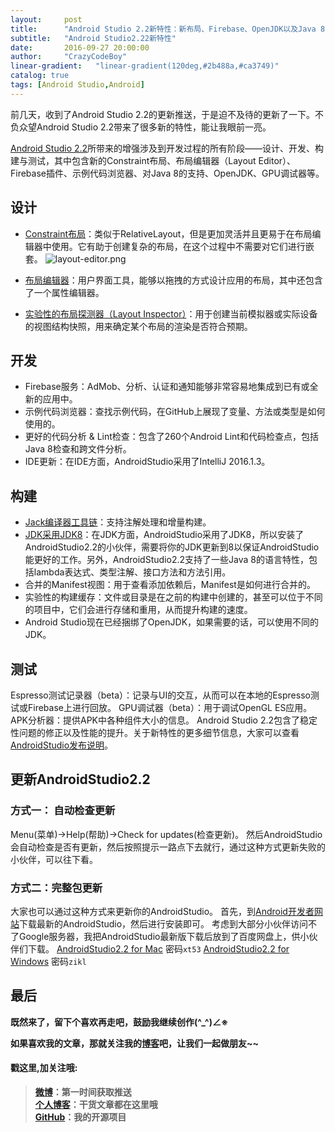 ```yaml
---
layout:     post
title:      "Android Studio 2.2新特性：新布局、Firebase、OpenJDK以及Java 8"
subtitle:   "Android Studio2.22新特性"
date:       2016-09-27 20:00:00
author:     "CrazyCodeBoy"
linear-gradient:   "linear-gradient(120deg,#2b488a,#ca3749)"
catalog: true
tags: [Android Studio,Android]
---
```


前几天，收到了Android Studio 2.2的更新推送，于是迫不及待的更新了一下。不负众望Android Studio 2.2带来了很多新的特性，能让我眼前一亮。

[Android Studio 2.2](https://developer.android.com/studio/install.html)所带来的增强涉及到开发过程的所有阶段——设计、开发、构建与测试，其中包含新的Constraint布局、布局编辑器（Layout Editor）、Firebase插件、示例代码浏览器、对Java 8的支持、OpenJDK、GPU调试器等。

## 设计

* [Constraint布局](https://developer.android.com/training/constraint-layout/index.html)：类似于RelativeLayout，但是更加灵活并且更易于在布局编辑器中使用。它有助于创建复杂的布局，在这个过程中不需要对它们进行嵌套。
![layout-editor.png](http://upload-images.jianshu.io/upload_images/904056-1eae954ef8fad8e5.png?imageMogr2/auto-orient/strip%7CimageView2/2/w/1240)

* [布局编辑器](https://developer.android.com/studio/write/layout-editor.html)：用户界面工具，能够以拖拽的方式设计应用的布局，其中还包含了一个属性编辑器。
* [实验性的布局探测器（Layout Inspector）](http://tools.android.com/tech-docs/layout-inspector)：用于创建当前模拟器或实际设备的视图结构快照，用来确定某个布局的渲染是否符合预期。

## 开发
* Firebase服务：AdMob、分析、认证和通知能够非常容易地集成到已有或全新的应用中。
* 示例代码浏览器：查找示例代码，在GitHub上展现了变量、方法或类型是如何使用的。
* 更好的代码分析 & Lint检查：包含了260个Android Lint和代码检查点，包括Java 8检查和跨文件分析。
* IDE更新：在IDE方面，AndroidStudio采用了IntelliJ 2016.1.3。

## 构建
* [Jack编译器工具链](https://source.android.com/source/jack.html)：支持注解处理和增量构建。
* [JDK采用JDK8](https://developer.android.com/guide/platform/j8-jack.html)：在JDK方面，AndroidStudio采用了JDK8，所以安装了AndroidStudio2.2的小伙伴，需要将你的JDK更新到8以保证AndroidStudio能更好的工作。另外，AndroidStudio2.2支持了一些Java 8的语言特性，包括lambda表达式、类型注解、接口方法和方法引用。
* 合并的Manifest视图：用于查看添加依赖后，Manifest是如何进行合并的。
* 实验性的构建缓存：文件或目录是在之前的构建中创建的，甚至可以位于不同的项目中，它们会进行存储和重用，从而提升构建的速度。
* Android Studio现在已经捆绑了OpenJDK，如果需要的话，可以使用不同的JDK。

## 测试

Espresso测试记录器（beta）：记录与UI的交互，从而可以在本地的Espresso测试或Firebase上进行回放。
GPU调试器（beta）：用于调试OpenGL ES应用。
APK分析器：提供APK中各种组件大小的信息。
Android Studio 2.2包含了稳定性问题的修正以及性能的提升。关于新特性的更多细节信息，大家可以查看[AndroidStudio发布说明](https://developer.android.com/studio/releases/index.html)。

## 更新AndroidStudio2.2

### 方式一： 自动检查更新
Menu(菜单)->Help(帮助)->Check for updates(检查更新)。
然后AndroidStudio会自动检查是否有更新，然后按照提示一路点下去就行，通过这种方式更新失败的小伙伴，可以往下看。

### 方式二：完整包更新
大家也可以通过这种方式来更新你的AndroidStudio。
首先，到[Android开发者网站](https://developer.android.com/studio/install.html)下载最新的AndroidStudio，然后进行安装即可。
考虑到大部分小伙伴访问不了Google服务器，我把AndroidStudio最新版下载后放到了百度网盘上，供小伙伴们下载。
[AndroidStudio2.2 for Mac](http://pan.baidu.com/s/1dFun0pN)  密码`xt53`
[AndroidStudio2.2 for Windows](http://pan.baidu.com/s/1dEW6UUt) 密码`zikl`

## 最后

**既然来了，留下个喜欢再走吧，鼓励我继续创作(^_^)∠※**   

**如果喜欢我的文章，那就关注我的[博客](http://www.cboy.me/)吧，让我们一起做朋友~~**

#### 戳这里,加关注哦:   

>**[微博](http://weibo.com/u/6003602003)：第一时间获取推送**    
**[个人博客](http://www.cboy.me/)：干货文章都在这里哦**  
**[GitHub](https://github.com/crazycodeboy/)：我的开源项目**     